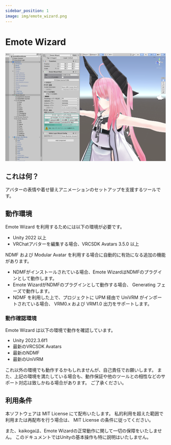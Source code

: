 ```yaml
---
sidebar_position: 1
image: img/emote_wizard.png
---
```


# Emote Wizard

![Emote Wizard](img/emote_wizard.png)

## これは何？

アバターの表情や着せ替えアニメーションのセットアップを支援するツールです。

## 動作環境

Emote Wizard を利用するためには以下の環境が必要です。

- Unity 2022 以上
- VRChatアバターを編集する場合、VRCSDK Avatars 3.5.0 以上

NDMF および Modular Avatar を利用する場合に自動的に有効になる追加の機能があります。

- NDMFがインストールされている場合、Emote WizardはNDMFのプラグインとして動作します。
- Emote WizardがNDMFのプラグインとして動作する場合、 Generating フェーズで動作します。
- NDMF を利用した上で、プロジェクトに UPM 経由で UniVRM がインポートされている場合、 VRM0.x および VRM1.0 出力をサポートします。

### 動作確認環境

Emote Wizard は以下の環境で動作を確認しています。

- Unity 2022.3.6f1
- 最新のVRCSDK Avatars
- 最新のNDMF
- 最新のUniVRM

これ以外の環境でも動作するかもしれませんが、自己責任でお願いします。
また、上記の環境を満たしている場合も、動作保証や他のツールとの相性などのサポート対応は致しかねる場合があります。
ご了承ください。

## 利用条件

本ソフトウェアは MIT License にて配布いたします。
私的利用を超えた範囲で利用または再配布を行う場合は、 MIT License の条件に従ってください。

また、kaikogaは、Emote Wizardの正常動作に関して一切の保障をいたしません。
このドキュメントではUnityの基本操作も特に説明はいたしません。
